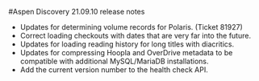 #Aspen Discovery 21.09.10 release notes
- Updates for determining volume records for Polaris. (Ticket 81927)
- Correct loading checkouts with dates that are very far into the future. 
- Updates for loading reading history for long titles with diacritics.
- Updates for compressing Hoopla and OverDrive metadata to be compatible with additional MySQL/MariaDB installations. 
- Add the current version number to the health check API. 

